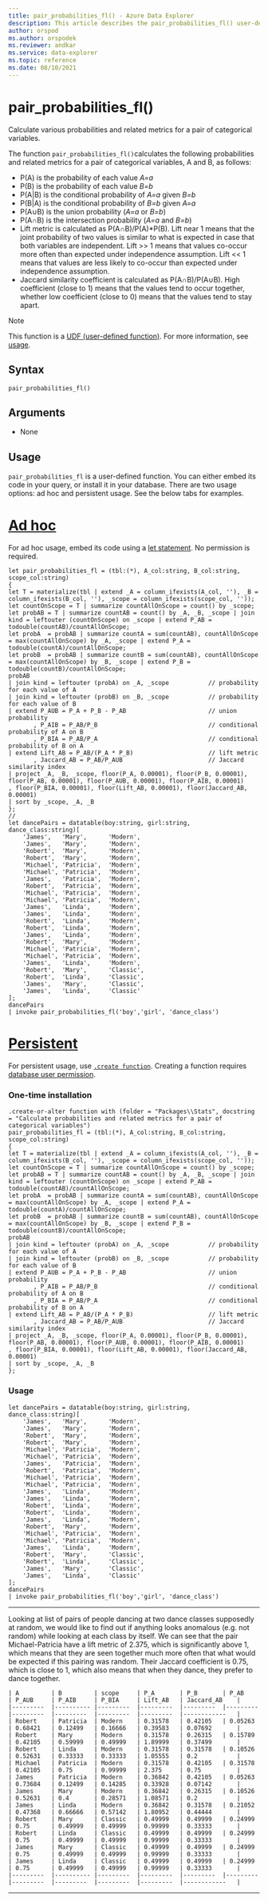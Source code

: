 ```yaml
---
title: pair_probabilities_fl() - Azure Data Explorer
description: This article describes the pair_probabilities_fl() user-defined function in Azure Data Explorer.
author: orspod
ms.author: orspodek
ms.reviewer: andkar
ms.service: data-explorer
ms.topic: reference
ms.date: 08/10/2021
---
```

# pair_probabilities_fl()

Calculate various probabilities and related metrics for a pair of categorical variables.

The function `pair_probabilities_fl()`calculates the following probabilities and related metrics for a pair of categorical variables, A and B, as follows:
- P(A) is the probability of each value *A=a*
- P(B) is the probability of each value *B=b*
- P(A|B) is the conditional probability of *A=a* given *B=b*
- P(B|A) is the conditional probability of *B=b* given *A=a*
- P(A&#8746;B) is the union probability (*A=a* or *B=b*)
- P(A&#8745;B) is the intersection probability (*A=a* and *B=b*)
- Lift metric is calculated as P(A&#8745;B)/P(A)*P(B). Lift near 1 means that the joint probability of two values is similar to what is expected in case that both variables are independent. Lift >> 1 means that values co-occur more often than expected under independence assumption. Lift << 1 means that values are less likely to co-occur than expected under independence assumption.
- Jaccard similarity coefficient is calculated as P(A&#8745;B)/P(A&#8746;B). High coefficient (close to 1) means that the values tend to occur together, whether low coefficient (close to 0) means that the values tend to stay apart.

> [!NOTE]
> This function is a [UDF (user-defined function)](../query/functions/user-defined-functions.md). For more information, see [usage](#usage).

## Syntax

`pair_probabilities_fl()`
  
## Arguments

* None

## Usage

`pair_probabilities_fl` is a user-defined function. You can either embed its code in your query, or install it in your database. There are two usage options: ad hoc and persistent usage. See the below tabs for examples.

# [Ad hoc](#tab/adhoc)

For ad hoc usage, embed its code using a [let statement](../query/letstatement.md). No permission is required.

<!-- csl: https://help.kusto.windows.net/Samples -->
```kusto
let pair_probabilities_fl = (tbl:(*), A_col:string, B_col:string, scope_col:string)
{
let T = materialize(tbl | extend _A = column_ifexists(A_col, ''), _B = column_ifexists(B_col, ''), _scope = column_ifexists(scope_col, ''));
let countOnScope = T | summarize countAllOnScope = count() by _scope;
let probAB = T | summarize countAB = count() by _A, _B, _scope | join kind = leftouter (countOnScope) on _scope | extend P_AB = todouble(countAB)/countAllOnScope;
let probA  = probAB | summarize countA = sum(countAB), countAllOnScope = max(countAllOnScope) by _A, _scope | extend P_A = todouble(countA)/countAllOnScope;
let probB  = probAB | summarize countB = sum(countAB), countAllOnScope = max(countAllOnScope) by _B, _scope | extend P_B = todouble(countB)/countAllOnScope;
probAB
| join kind = leftouter (probA) on _A, _scope           // probability for each value of A
| join kind = leftouter (probB) on _B, _scope           // probability for each value of B
| extend P_AUB = P_A + P_B - P_AB                       // union probability
       , P_AIB = P_AB/P_B                               // conditional probability of A on B
       , P_BIA = P_AB/P_A                               // conditional probability of B on A
| extend Lift_AB = P_AB/(P_A * P_B)                     // lift metric
       , Jaccard_AB = P_AB/P_AUB                        // Jaccard similarity index
| project _A, _B, _scope, floor(P_A, 0.00001), floor(P_B, 0.00001), floor(P_AB, 0.00001), floor(P_AUB, 0.00001), floor(P_AIB, 0.00001)
, floor(P_BIA, 0.00001), floor(Lift_AB, 0.00001), floor(Jaccard_AB, 0.00001)
| sort by _scope, _A, _B
};
//
let dancePairs = datatable(boy:string, girl:string, dance_class:string)[
    'James',   'Mary',      'Modern',
    'James',   'Mary',      'Modern',
    'Robert',  'Mary',      'Modern',
    'Robert',  'Mary',      'Modern',
    'Michael', 'Patricia',  'Modern',
    'Michael', 'Patricia',  'Modern',
    'James',   'Patricia',  'Modern',
    'Robert',  'Patricia',  'Modern',
    'Michael', 'Patricia',  'Modern',
    'Michael', 'Patricia',  'Modern',
    'James',   'Linda',     'Modern',
    'James',   'Linda',     'Modern',
    'Robert',  'Linda',     'Modern',
    'Robert',  'Linda',     'Modern',
    'James',   'Linda',     'Modern',
    'Robert',  'Mary',      'Modern',
    'Michael', 'Patricia',  'Modern',
    'Michael', 'Patricia',  'Modern',
    'James',   'Linda',     'Modern',
    'Robert',  'Mary',      'Classic',
    'Robert',  'Linda',     'Classic',
    'James',   'Mary',      'Classic',
    'James',   'Linda',     'Classic'
];
dancePairs
| invoke pair_probabilities_fl('boy','girl', 'dance_class')
```

# [Persistent](#tab/persistent)

For persistent usage, use [`.create function`](../management/create-function.md). Creating a function requires [database user permission](../management/access-control/role-based-authorization.md).

### One-time installation

<!-- csl: https://help.kusto.windows.net/Samples -->
```kusto
.create-or-alter function with (folder = "Packages\\Stats", docstring = "Calculate probabilities and related metrics for a pair of categorical variables")
pair_probabilities_fl = (tbl:(*), A_col:string, B_col:string, scope_col:string)
{
let T = materialize(tbl | extend _A = column_ifexists(A_col, ''), _B = column_ifexists(B_col, ''), _scope = column_ifexists(scope_col, ''));
let countOnScope = T | summarize countAllOnScope = count() by _scope;
let probAB = T | summarize countAB = count() by _A, _B, _scope | join kind = leftouter (countOnScope) on _scope | extend P_AB = todouble(countAB)/countAllOnScope;
let probA  = probAB | summarize countA = sum(countAB), countAllOnScope = max(countAllOnScope) by _A, _scope | extend P_A = todouble(countA)/countAllOnScope;
let probB  = probAB | summarize countB = sum(countAB), countAllOnScope = max(countAllOnScope) by _B, _scope | extend P_B = todouble(countB)/countAllOnScope;
probAB
| join kind = leftouter (probA) on _A, _scope           // probability for each value of A
| join kind = leftouter (probB) on _B, _scope           // probability for each value of B
| extend P_AUB = P_A + P_B - P_AB                       // union probability
       , P_AIB = P_AB/P_B                               // conditional probability of A on B
       , P_BIA = P_AB/P_A                               // conditional probability of B on A
| extend Lift_AB = P_AB/(P_A * P_B)                     // lift metric
       , Jaccard_AB = P_AB/P_AUB                        // Jaccard similarity index
| project _A, _B, _scope, floor(P_A, 0.00001), floor(P_B, 0.00001), floor(P_AB, 0.00001), floor(P_AUB, 0.00001), floor(P_AIB, 0.00001)
, floor(P_BIA, 0.00001), floor(Lift_AB, 0.00001), floor(Jaccard_AB, 0.00001)
| sort by _scope, _A, _B
};
```

### Usage

<!-- csl: https://help.kusto.windows.net/Samples -->
```kusto
let dancePairs = datatable(boy:string, girl:string, dance_class:string)[
    'James',   'Mary',      'Modern',
    'James',   'Mary',      'Modern',
    'Robert',  'Mary',      'Modern',
    'Robert',  'Mary',      'Modern',
    'Michael', 'Patricia',  'Modern',
    'Michael', 'Patricia',  'Modern',
    'James',   'Patricia',  'Modern',
    'Robert',  'Patricia',  'Modern',
    'Michael', 'Patricia',  'Modern',
    'Michael', 'Patricia',  'Modern',
    'James',   'Linda',     'Modern',
    'James',   'Linda',     'Modern',
    'Robert',  'Linda',     'Modern',
    'Robert',  'Linda',     'Modern',
    'James',   'Linda',     'Modern',
    'Robert',  'Mary',      'Modern',
    'Michael', 'Patricia',  'Modern',
    'Michael', 'Patricia',  'Modern',
    'James',   'Linda',     'Modern',
    'Robert',  'Mary',      'Classic',
    'Robert',  'Linda',     'Classic',
    'James',   'Mary',      'Classic',
    'James',   'Linda',     'Classic'
];
dancePairs
| invoke pair_probabilities_fl('boy','girl', 'dance_class')
```

---

Looking at list of pairs of people dancing at two dance classes supposedly at random, we would like to find out if anything looks anomalous (e.g. not random) while looking at each class by itself.
We can see that the pair Michael-Patricia have a lift metric of 2.375, which is significantly above 1, which means that they are seen together much more often that what would be expected if this pairing was random. Their Jaccard coefficient is 0.75, which is close to 1, which also means that when they dance, they prefer to dance together.


```kusto
| A       	| B        	| scope   	| P_A     	| P_B     	| P_AB    	| P_AUB   	| P_AIB   	| P_BIA   	| Lift_AB 	| Jaccard_AB 	|
|---------	|----------	|---------	|---------	|---------	|---------	|---------	|---------	|---------	|---------	|------------	|
| Robert  	| Patricia 	| Modern  	| 0.31578 	| 0.42105 	| 0.05263 	| 0.68421 	| 0.12499 	| 0.16666 	| 0.39583 	| 0.07692    	|
| Robert  	| Mary     	| Modern  	| 0.31578 	| 0.26315 	| 0.15789 	| 0.42105 	| 0.59999 	| 0.49999 	| 1.89999 	| 0.37499    	|
| Robert  	| Linda    	| Modern  	| 0.31578 	| 0.31578 	| 0.10526 	| 0.52631 	| 0.33333 	| 0.33333 	| 1.05555 	| 0.2        	|
| Michael 	| Patricia 	| Modern  	| 0.31578 	| 0.42105 	| 0.31578 	| 0.42105 	| 0.75    	| 0.99999 	| 2.375   	| 0.75       	|
| James   	| Patricia 	| Modern  	| 0.36842 	| 0.42105 	| 0.05263 	| 0.73684 	| 0.12499 	| 0.14285 	| 0.33928 	| 0.07142    	|
| James   	| Mary     	| Modern  	| 0.36842 	| 0.26315 	| 0.10526 	| 0.52631 	| 0.4     	| 0.28571 	| 1.08571 	| 0.2        	|
| James   	| Linda    	| Modern  	| 0.36842 	| 0.31578 	| 0.21052 	| 0.47368 	| 0.66666 	| 0.57142 	| 1.80952 	| 0.44444    	|
| Robert  	| Mary     	| Classic 	| 0.49999 	| 0.49999 	| 0.24999 	| 0.75    	| 0.49999 	| 0.49999 	| 0.99999 	| 0.33333    	|
| Robert  	| Linda    	| Classic 	| 0.49999 	| 0.49999 	| 0.24999 	| 0.75    	| 0.49999 	| 0.49999 	| 0.99999 	| 0.33333    	|
| James   	| Mary     	| Classic 	| 0.49999 	| 0.49999 	| 0.24999 	| 0.75    	| 0.49999 	| 0.49999 	| 0.99999 	| 0.33333    	|
| James   	| Linda    	| Classic 	| 0.49999 	| 0.49999 	| 0.24999 	| 0.75    	| 0.49999 	| 0.49999 	| 0.99999 	| 0.33333    	|
|---------	|----------	|---------	|---------	|---------	|---------	|---------	|---------	|---------	|---------	|------------	|
```
---
